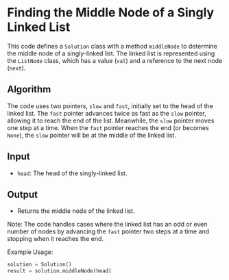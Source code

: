 # Finding the Middle Node of a Singly Linked List

This code defines a `Solution` class with a method `middleNode` to determine the middle node of a singly-linked list. The linked list is represented using the `ListNode` class, which has a value (`val`) and a reference to the next node (`next`).

## Algorithm
The code uses two pointers, `slow` and `fast`, initially set to the head of the linked list. The `fast` pointer advances twice as fast as the `slow` pointer, allowing it to reach the end of the list. Meanwhile, the `slow` pointer moves one step at a time. When the `fast` pointer reaches the end (or becomes `None`), the `slow` pointer will be at the middle of the linked list.

## Input
- `head`: The head of the singly-linked list.

## Output
- Returns the middle node of the linked list.

Note: The code handles cases where the linked list has an odd or even number of nodes by advancing the `fast` pointer two steps at a time and stopping when it reaches the end.

Example Usage:
```python
solution = Solution()
result = solution.middleNode(head)
